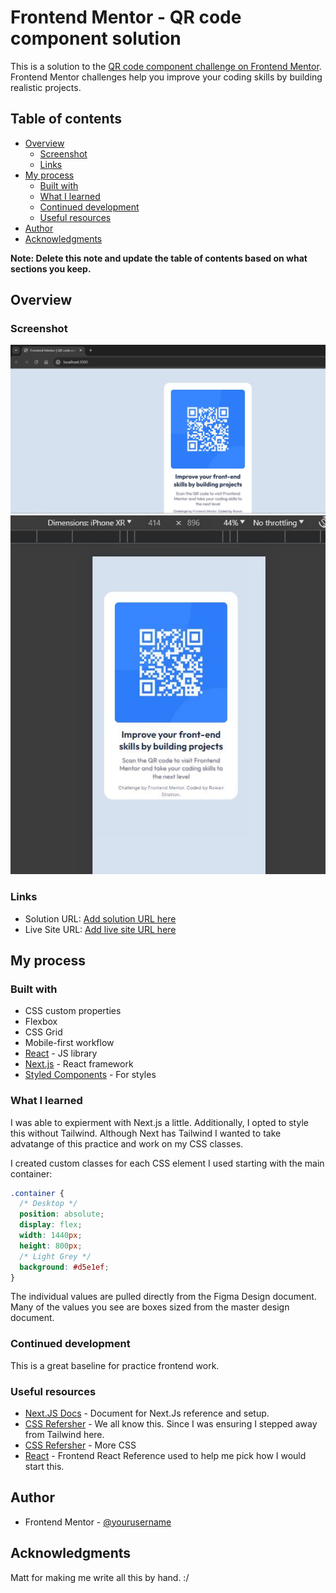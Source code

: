 # Frontend Mentor - QR code component solution

This is a solution to the [QR code component challenge on Frontend Mentor](https://www.frontendmentor.io/challenges/qr-code-component-iux_sIO_H). Frontend Mentor challenges help you improve your coding skills by building realistic projects. 

## Table of contents

- [Overview](#overview)
  - [Screenshot](#screenshot)
  - [Links](#links)
- [My process](#my-process)
  - [Built with](#built-with)
  - [What I learned](#what-i-learned)
  - [Continued development](#continued-development)
  - [Useful resources](#useful-resources)
- [Author](#author)
- [Acknowledgments](#acknowledgments)

**Note: Delete this note and update the table of contents based on what sections you keep.**

## Overview

### Screenshot

![Desktop](./desktopQR.JPG)
![Phone](./phoneQR.JPG)

### Links

- Solution URL: [Add solution URL here](https://github.com/roesorcerer/frontend-practice.git)
- Live Site URL: [Add live site URL here](https://your-live-site-url.com)

## My process

### Built with

- CSS custom properties
- Flexbox
- CSS Grid
- Mobile-first workflow
- [React](https://reactjs.org/) - JS library
- [Next.js](https://nextjs.org/) - React framework
- [Styled Components](https://styled-components.com/) - For styles

### What I learned

I was able to expierment with Next.js a little. Additionally, I opted to style this without Tailwind. Although Next has Tailwind I wanted to take advatange of this practice and work on my CSS classes. 

I created custom classes for each CSS element I used starting with the main container: 

```css
.container {
  /* Desktop */
  position: absolute;
  display: flex;
  width: 1440px;
  height: 800px;
  /* Light Grey */
  background: #d5e1ef;
}
```

The individual values are pulled directly from the Figma Design document. Many of the values you see are boxes sized from the master design document. 



### Continued development

This is a great baseline for practice frontend work. 

### Useful resources

- [Next.JS Docs](https://nextjs.org/docs) - Document for Next.Js reference and setup. 
- [CSS Refersher](https://www.w3schools.com/css/default.asp) - We all know this. Since I was ensuring I stepped away from Tailwind here. 
- [CSS Refersher](https://developer.mozilla.org/en-US/docs/Web/CSS) - More CSS 
- [React](https://react.dev/reference/react) - Frontend React Reference used to help me pick how I would start this. 



## Author


- Frontend Mentor - [@yourusername](https://www.frontendmentor.io/profile/yourusername)




## Acknowledgments

Matt for making me write all this by hand. :/


